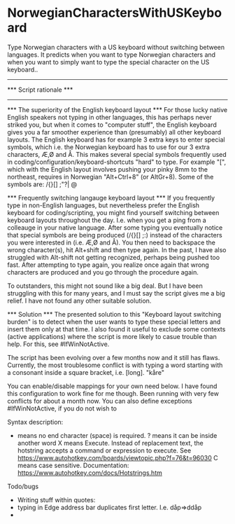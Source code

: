 # NorwegianCharactersWithUSKeyboard
Type Norwegian characters with a US keyboard without switching between languages. It predicts when you want to type Norwegian characters and when you want to simply want to type the special character on the US keyboard..

*******************************
*** 	Script rationale 	***
*******************************

*** The superiority of the English keyboard layout ***
For those lucky native English speakers not typing in other languages, this has perhaps never striked you, but when it comes to "computer stuff", the English keyboard gives you a far smoother experience than (presumably) all other keyboard layouts. The English keyboard has for example 3 extra keys to enter special symbols, which i.e. the Norwegian keyboard has to use for our 3 extra characters, Æ,Ø and Å. This makes several special symbols frequently used in coding/configuration/keyboard-shortcuts "hard" to type. For example "[", which with the English layout involves pushing your pinky 8mm to the northeast, requires in Norwegian "Alt+Ctrl+8" (or AltGr+8). Some of the symbols are:
	/\{}[] ;"?| @

*** Frequently switching langauge keyboard layout ***
If you frequently type in non-English languages, but nevertheless prefer the English keyboard for coding/scripting, you might find yourself switching between keyboard layouts throughout the day. I.e. when you get a ping from a colleauge in your native language. After some typing you eventually notice that special symbols are being produced (/\{}[] ;:) instead of the characters you were interested in (i.e. Æ,Ø and Å). You then need to backspace the wrong character(s), hit Alt+shift and then type again. In the past, I have also struggled with Alt-shift not getting recognized, perhaps being pushed too fast. After attempting to type again, you realize once again that wrong characters are produced and you go through the procedure again.

To outstanders, this might not sound like a big deal. But I have been struggling with this for many years, and I must say the script gives me a big relief. I have not found any other suitable solution.

*** Solution ***
The presented solution to this "Keyboard layout switching burden" is to detect when the user wants to type these special letters and insert them only at that time. I also found it useful to exclude some contexts (active applications) where the script is more likely to casue trouble than help. For this, see #IfWinNotActive.

The script has been evolving over a few months now and it still has flaws. Currently, the most troublesome conflict is with typing a word starting with a consonant inside a square bracket, i.e. [long]. 
"kåre"

You can enable/disable mappings for your own need below. I have found this configuration to work fine for me though. Been running with very few conflicts for about a month now. You can also define exceptions #IfWinNotActive, if you do not wish to 

Syntax description:
* means no end character (space) is required. 
? means it can be inside another word
X means Execute. Instead of replacement text, the hotstring accepts a command or expression to execute. See https://www.autohotkey.com/boards/viewtopic.php?f=76&t=96030
C means case sensitive.
Documentation: https://www.autohotkey.com/docs/Hotstrings.htm

Todo/bugs
- Writing stuff within quotes:
- typing in Edge address bar duplicates first letter. I.e. dåp=>ddåp
- 